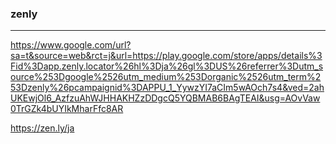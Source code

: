 ### zenly
---

https://www.google.com/url?sa=t&source=web&rct=j&url=https://play.google.com/store/apps/details%3Fid%3Dapp.zenly.locator%26hl%3Dja%26gl%3DUS%26referrer%3Dutm_source%253Dgoogle%2526utm_medium%253Dorganic%2526utm_term%253Dzenly%26pcampaignid%3DAPPU_1_YywzYI7aCIm5wAOch7s4&ved=2ahUKEwjOl6_AzfzuAhWJHHAKHZzDDgcQ5YQBMAB6BAgTEAI&usg=AOvVaw0TrGZk4bUYIkMharFfc8AR

https://zen.ly/ja




```
```

```
```

```
```




